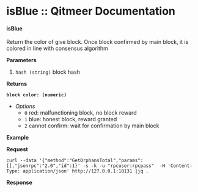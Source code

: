 # isBlue :: Qitmeer Documentation

#### isBlue <a href="#isblue" id="isblue"></a>

Return the color of give block. Once block confirmed by main block, it is colored in line with consensus algorithm

**Parameters**

1. `hash (string)` block hash

**Returns**

**`block color: (numeric)`**

* _Options_
  * `0` red: malfunctioning block, no block reward
  * `1` blue: honest block, reward granted
  * `2` cannot confirm: wait for confirmation by main block

**Example**

**Request**

```
curl --data '{"method":"GetOrphansTotal","params":[],"jsonrpc":"2.0","id":1}' -s -k -u "rpcuser:rpcpass"  -H 'Content-Type: application/json' http://127.0.0.1:18131 |jq .
```

**Response**
